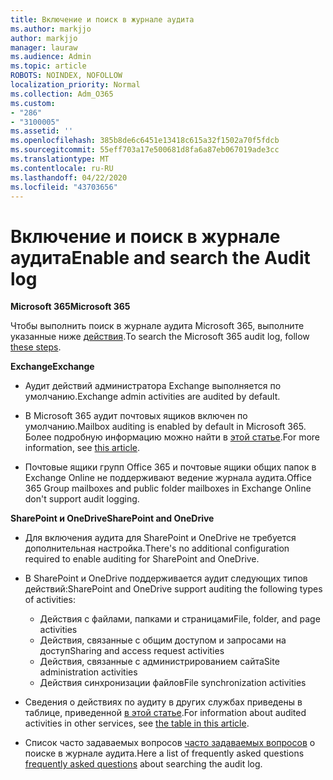 ```yaml
---
title: Включение и поиск в журнале аудита
ms.author: markjjo
author: markjjo
manager: lauraw
ms.audience: Admin
ms.topic: article
ROBOTS: NOINDEX, NOFOLLOW
localization_priority: Normal
ms.collection: Adm_O365
ms.custom:
- "286"
- "3100005"
ms.assetid: ''
ms.openlocfilehash: 385b8de6c6451e13418c615a32f1502a70f5fdcb
ms.sourcegitcommit: 55eff703a17e500681d8fa6a87eb067019ade3cc
ms.translationtype: MT
ms.contentlocale: ru-RU
ms.lasthandoff: 04/22/2020
ms.locfileid: "43703656"
---
```

# <a name="enable-and-search-the-audit-log"></a><span data-ttu-id="29593-102">Включение и поиск в журнале аудита</span><span class="sxs-lookup"><span data-stu-id="29593-102">Enable and search the Audit log</span></span>

<span data-ttu-id="29593-103">**Microsoft 365**</span><span class="sxs-lookup"><span data-stu-id="29593-103">**Microsoft 365**</span></span>

<span data-ttu-id="29593-104">Чтобы выполнить поиск в журнале аудита Microsoft 365, выполните указанные ниже [действия](https://docs.microsoft.com/office365/securitycompliance/search-the-audit-log-in-security-and-compliance#search-the-audit-log).</span><span class="sxs-lookup"><span data-stu-id="29593-104">To search the Microsoft 365 audit log, follow [these steps](https://docs.microsoft.com/office365/securitycompliance/search-the-audit-log-in-security-and-compliance#search-the-audit-log).</span></span>

<span data-ttu-id="29593-105">**Exchange**</span><span class="sxs-lookup"><span data-stu-id="29593-105">**Exchange**</span></span>

- <span data-ttu-id="29593-106">Аудит действий администратора Exchange выполняется по умолчанию.</span><span class="sxs-lookup"><span data-stu-id="29593-106">Exchange admin activities are audited by default.</span></span>

- <span data-ttu-id="29593-107">В Microsoft 365 аудит почтовых ящиков включен по умолчанию.</span><span class="sxs-lookup"><span data-stu-id="29593-107">Mailbox auditing is enabled by default in Microsoft 365.</span></span> <span data-ttu-id="29593-108">Более подробную информацию можно найти в [этой статье](https://docs.microsoft.com/office365/securitycompliance/enable-mailbox-auditing).</span><span class="sxs-lookup"><span data-stu-id="29593-108">For more information, see  [this article](https://docs.microsoft.com/office365/securitycompliance/enable-mailbox-auditing).</span></span>

- <span data-ttu-id="29593-109">Почтовые ящики групп Office 365 и почтовые ящики общих папок в Exchange Online не поддерживают ведение журнала аудита.</span><span class="sxs-lookup"><span data-stu-id="29593-109">Office 365 Group mailboxes and public folder mailboxes in Exchange Online don't support audit logging.</span></span>

<span data-ttu-id="29593-110">**SharePoint и OneDrive**</span><span class="sxs-lookup"><span data-stu-id="29593-110">**SharePoint and OneDrive**</span></span>

- <span data-ttu-id="29593-111">Для включения аудита для SharePoint и OneDrive не требуется дополнительная настройка.</span><span class="sxs-lookup"><span data-stu-id="29593-111">There's no additional configuration required to enable auditing for SharePoint and OneDrive.</span></span>

- <span data-ttu-id="29593-112">В SharePoint и OneDrive поддерживается аудит следующих типов действий:</span><span class="sxs-lookup"><span data-stu-id="29593-112">SharePoint and OneDrive support auditing the following types of activities:</span></span>

    - <span data-ttu-id="29593-113">Действия с файлами, папками и страницами</span><span class="sxs-lookup"><span data-stu-id="29593-113">File, folder, and page activities</span></span>
    - <span data-ttu-id="29593-114">Действия, связанные с общим доступом и запросами на доступ</span><span class="sxs-lookup"><span data-stu-id="29593-114">Sharing and access request activities</span></span>
    - <span data-ttu-id="29593-115">Действия, связанные с администрированием сайта</span><span class="sxs-lookup"><span data-stu-id="29593-115">Site administration activities</span></span>
    - <span data-ttu-id="29593-116">Действия синхронизации файлов</span><span class="sxs-lookup"><span data-stu-id="29593-116">File synchronization activities</span></span>

- <span data-ttu-id="29593-117">Сведения о действиях по аудиту в других службах приведены в таблице, приведенной [в этой статье](https://docs.microsoft.com/office365/securitycompliance/search-the-audit-log-in-security-and-compliance#audited-activities).</span><span class="sxs-lookup"><span data-stu-id="29593-117">For information about audited activities in other services, see  [the table in this article](https://docs.microsoft.com/office365/securitycompliance/search-the-audit-log-in-security-and-compliance#audited-activities).</span></span>

- <span data-ttu-id="29593-118">Список часто задаваемых вопросов [часто задаваемых вопросов](https://docs.microsoft.com/office365/securitycompliance/search-the-audit-log-in-security-and-compliance#frequently-asked-questions) о поиске в журнале аудита.</span><span class="sxs-lookup"><span data-stu-id="29593-118">Here a list of frequently asked questions [frequently asked questions](https://docs.microsoft.com/office365/securitycompliance/search-the-audit-log-in-security-and-compliance#frequently-asked-questions) about searching the audit log.</span></span>